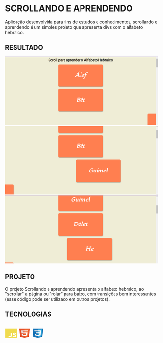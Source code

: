 # SCROLLANDO E APRENDENDO
 Aplicação desenvolvida para fins de estudos e conhecimentos, scrollando e aprendendo é um simples projeto que apresenta divs com o alfabeto hebraico. 
 

## RESULTADO

![Demonstrando 1](./imagens/Fisrt.png)
![Demonstrando 2](./imagens/Second.png)
![Demonstrando 3](./imagens/Third.png)

 
## PROJETO 
O projeto Scrollando e aprendendo apresenta o alfabeto hebraico, ao "scrollar" a página ou "rolar" para baixo, com transições bem interessantes (esse código pode ser utilizado em outros projetos).
  
## TECNOLOGIAS 
<div style="display: inline_block"><br>
 <img align="center" alt="JS" height="30" width="40" src="https://raw.githubusercontent.com/devicons/devicon/master/icons/javascript/javascript-plain.svg">
 <img align="center" alt="HTML" height="30" width="40" src="https://raw.githubusercontent.com/devicons/devicon/master/icons/html5/html5-original.svg">
 <img align="center" alt="CSS" height="30" width="40" src="https://raw.githubusercontent.com/devicons/devicon/master/icons/css3/css3-original.svg">
</div>
